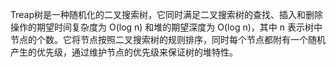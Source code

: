 
Treap树是一种随机化的二叉搜索树，它同时满足二叉搜索树的查找、插入和删除操作的期望时间复杂度为 O(log n) 和堆的期望深度为 O(log n)，其中 n 表示树中节点的个数。它将节点按照二叉搜索树的规则排序，同时每个节点都附有一个随机产生的优先级，通过维护节点的优先级来保证树的堆特性。

